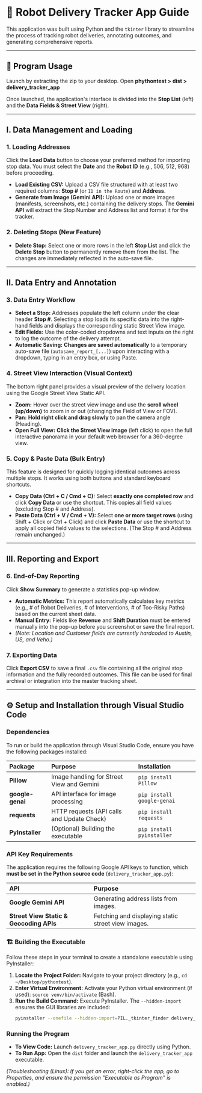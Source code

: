 # 🤖 Robot Delivery Tracker App Guide

This application was built using Python and the `tkinter` library to streamline the process of tracking robot deliveries, annotating outcomes, and generating comprehensive reports.

---

## 🚀 Program Usage

Launch by extracting the zip to your desktop. Open **phythontest > dist > delivery_tracker_app**

Once launched, the application's interface is divided into the **Stop List** (left) and the **Data Fields & Street View** (right).

---

## I. Data Management and Loading

### 1. Loading Addresses

Click the **Load Data** button to choose your preferred method for importing stop data. You must select the **Date** and the **Robot ID** (e.g., 506, 512, 968) before proceeding.

* **Load Existing CSV:** Upload a CSV file structured with at least two required columns: **Stop \#** (or `ID in the Route`) and **Address**.
* **Generate from Image (Gemini API):** Upload one or more images (manifests, screenshots, etc.) containing the delivery stops. The **Gemini API** will extract the Stop Number and Address list and format it for the tracker.

### 2. Deleting Stops (New Feature)

* **Delete Stop:** Select one or more rows in the left **Stop List** and click the **Delete Stop** button to permanently remove them from the list. The changes are immediately reflected in the auto-save file.

---

## II. Data Entry and Annotation

### 3. Data Entry Workflow

* **Select a Stop:** Addresses populate the left column under the clear header **Stop \#**. Selecting a stop loads its specific data into the right-hand fields and displays the corresponding static Street View image.
* **Edit Fields:** Use the color-coded dropdowns and text inputs on the right to log the outcome of the delivery attempt.
* **Automatic Saving:** **Changes are saved automatically** to a temporary auto-save file (`autosave_report_[...]`) upon interacting with a dropdown, typing in an entry box, or using Paste.

### 4. Street View Interaction (Visual Context)

The bottom right panel provides a visual preview of the delivery location using the Google Street View Static API.

* **Zoom:** Hover over the street view image and use the **scroll wheel (up/down)** to zoom in or out (changing the Field of View or FOV).
* **Pan:** **Hold right click and drag slowly** to pan the camera angle (Heading).
* **Open Full View:** **Click the Street View image** (left click) to open the full interactive panorama in your default web browser for a 360-degree view.

### 5. Copy & Paste Data (Bulk Entry)

This feature is designed for quickly logging identical outcomes across multiple stops. It works using both buttons and standard keyboard shortcuts.

* **Copy Data ($\text{Ctrl}+\text{C}$ / $\text{Cmd}+\text{C}$):** Select **exactly one completed row** and click **Copy Data** or use the shortcut. This copies all field values (excluding Stop \# and Address).
* **Paste Data ($\text{Ctrl}+\text{V}$ / $\text{Cmd}+\text{V}$):** Select **one or more target rows** (using Shift + Click or Ctrl + Click) and click **Paste Data** or use the shortcut to apply all copied field values to the selections. (The Stop \# and Address remain unchanged.)

---

## III. Reporting and Export

### 6. End-of-Day Reporting

Click **Show Summary** to generate a statistics pop-up window.

* **Automatic Metrics:** This report automatically calculates key metrics (e.g., \# of Robot Deliveries, \# of Interventions, \# of Too-Risky Paths) based on the current sheet data.
* **Manual Entry:** Fields like **Revenue** and **Shift Duration** must be entered manually into the pop-up before you screenshot or save the final report.
* *(Note: Location and Customer fields are currently hardcoded to Austin, US, and Veho.)*

### 7. Exporting Data

Click **Export CSV** to save a final `.csv` file containing all the original stop information and the fully recorded outcomes. This file can be used for final archival or integration into the master tracking sheet.

---

## ⚙️ Setup and Installation through Visual Studio Code

### Dependencies

To run or build the application through Visual Studio Code, ensure you have the following packages installed:

| Package | Purpose | Installation |
| :--- | :--- | :--- |
| **Pillow** | Image handling for Street View and Gemini | `pip install Pillow` |
| **google-genai** | API interface for image processing | `pip install google-genai` |
| **requests** | HTTP requests (API calls and Update Check) | `pip install requests` |
| **PyInstaller** | (Optional) Building the executable | `pip install pyinstaller` |

### API Key Requirements

The application requires the following Google API keys to function, which **must be set in the Python source code** (`delivery_tracker_app.py`):

| API | Purpose |
| :--- | :--- |
| **Google Gemini API** | Generating address lists from images. |
| **Street View Static & Geocoding APIs** | Fetching and displaying static street view images. |

### 🏗️ Building the Executable

Follow these steps in your terminal to create a standalone executable using PyInstaller:

1.  **Locate the Project Folder:** Navigate to your project directory (e.g., `cd ~/Desktop/pythontest`).
2.  **Enter Virtual Environment:** Activate your Python virtual environment (if used): `source venv/bin/activate` (Bash).
3.  **Run the Build Command:** Execute PyInstaller. The `--hidden-import` ensures the GUI libraries are included:
    ```bash
    pyinstaller --onefile --hidden-import=PIL._tkinter_finder delivery_tracker_app.py
    ```

### Running the Program

* **To View Code:** Launch `delivery_tracker_app.py` directly using Python.
* **To Run App:** Open the `dist` folder and launch the `delivery_tracker_app` executable.

*(Troubleshooting (Linux): If you get an error, right-click the app, go to Properties, and ensure the permission "Executable as Program" is enabled.)*
